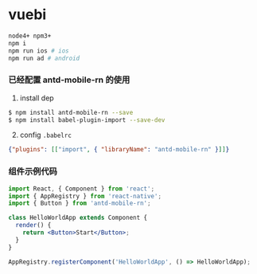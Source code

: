 # vuebi

```bash
node4+ npm3+
npm i
npm run ios # ios
npm run ad # android
```

### 已经配置 antd-mobile-rn 的使用

1. install dep

  ```bash
  $ npm install antd-mobile-rn --save
  $ npm install babel-plugin-import --save-dev
  ```
2. config `.babelrc`

  ```json
  {"plugins": [["import", { "libraryName": "antd-mobile-rn" }]]}
  ```

### 组件示例代码

  ```jsx
  import React, { Component } from 'react';
  import { AppRegistry } from 'react-native';
  import { Button } from 'antd-mobile-rn';

  class HelloWorldApp extends Component {
    render() {
      return <Button>Start</Button>;
    }
  }

  AppRegistry.registerComponent('HelloWorldApp', () => HelloWorldApp);
  ```

